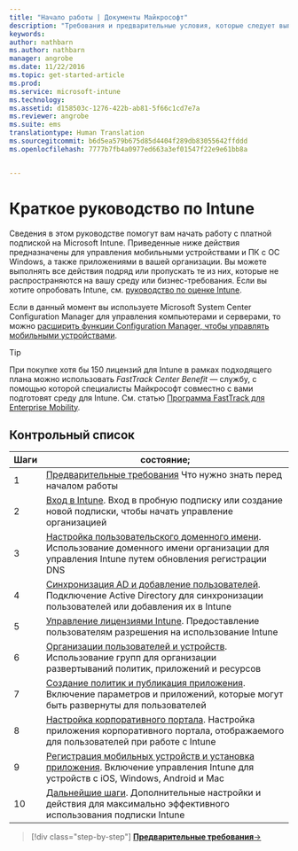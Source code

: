 ```yaml
---
title: "Начало работы | Документы Майкрософт"
description: "Требования и предварительные условия, которые следует выполнить перед использованием подписки Intune."
keywords: 
author: nathbarn
ms.author: nathbarn
manager: angrobe
ms.date: 11/22/2016
ms.topic: get-started-article
ms.prod: 
ms.service: microsoft-intune
ms.technology: 
ms.assetid: d158503c-1276-422b-ab81-5f66c1cd7e7a
ms.reviewer: angrobe
ms.suite: ems
translationtype: Human Translation
ms.sourcegitcommit: b6d5ea579b675d85d4404f289db83055642ffddd
ms.openlocfilehash: 7777b7fb4a0977ed663a3ef01547f22e9e61bb8a


---
```



# <a name="intune-quick-start-guide"></a>Краткое руководство по Intune
Сведения в этом руководстве помогут вам начать работу с платной подпиской на Microsoft Intune. Приведенные ниже действия предназначены для управления мобильными устройствами и ПК с ОС Windows, а также приложениями в вашей организации. Вы можете выполнять все действия подряд или пропускать те из них, которые не распространяются на вашу среду или бизнес-требования. Если вы хотите опробовать Intune, см. [руководство по оценке Intune](/intune/understand-explore/get-started-with-a-30-day-trial-of-microsoft-intune).  

Если в данный момент вы используете Microsoft System Center Configuration Manager для управления компьютерами и серверами, то можно [расширить функции Configuration Manager, чтобы управлять мобильными устройствами](https://docs.microsoft.com/sccm/mdm/understand/choose-between-standalone-intune-and-hybrid-mobile-device-management).

>[!TIP]
>При покупке хотя бы 150 лицензий для Intune в рамках подходящего плана можно использовать *FastTrack Center Benefit* — службу, c помощью которой специалисты Майкрософт совместно c вами подготовят среду для Intune. См. статью [Программа FastTrack для Enterprise Mobility](https://docs.microsoft.com/enterprise-mobility-security/Solutions/enterprise-mobility-fasttrack-program).

## <a name="checklist"></a>Контрольный список

| Шаги | состояние;  |
| ------------- |-------------|
| 1  | [Предварительные требования](what-to-know-before-you-start-microsoft-intune.md) Что нужно знать перед началом работы|
| 2 |  [Вход в Intune](start-with-a-paid-subscription-to-microsoft-intune-step-1.md). Вход в пробную подписку или создание новой подписки, чтобы начать управление организацией   |  
| 3 | [Настройка пользовательского доменного имени](start-with-a-paid-subscription-to-microsoft-intune-step-2.md). Использование доменного имени организации для управления Intune путем обновления регистрации DNS   |
| 4 | [Синхронизация AD и добавление пользователей](start-with-a-paid-subscription-to-microsoft-intune-step-3.md). Подключение Active Directory для синхронизации пользователей или добавления их в Intune  |
| 5 | [Управление лицензиями Intune](start-with-a-paid-subscription-to-microsoft-intune-step-4.md). Предоставление пользователям разрешения на использование Intune|
| 6 | [Организации пользователей и устройств](start-with-a-paid-subscription-to-microsoft-intune-step-5.md). Использование групп для организации развертываний политик, приложений и ресурсов |
| 7 | [Создание политик и публикация приложения](start-with-a-paid-subscription-to-microsoft-intune-step-6.md). Включение параметров и приложений, которые могут быть развернуты для пользователей |
| 8 | [Настройка корпоративного портала](start-with-a-paid-subscription-to-microsoft-intune-step-7.md). Настройка приложения корпоративного портала, отображаемого для пользователей при работе с Intune  |
| 9 | [Регистрация мобильных устройств и установка приложения](start-with-a-paid-subscription-to-microsoft-intune-step-8.md). Включение управления Intune для устройств с iOS, Windows, Android и Mac |
|10 | [Дальнейшие шаги](post-configuration-tasks.md). Дополнительные настройки и действия для максимально эффективного использования подписки Intune|


>[!div class="step-by-step"]
[**Предварительные требования**&rarr;](what-to-know-before-you-start-microsoft-intune.md)



<!--HONumber=Dec16_HO2-->


